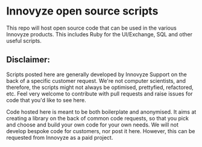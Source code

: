 # Innovyze open source scripts
This repo will host open source code that can be used in the various Innovyze products. This includes Ruby for the UI/Exchange, SQL and other useful scripts.

## Disclaimer:
Scripts posted here are generally developed by Innovyze Support on the back of a specific customer request. We're not computer scientists, and therefore, the scripts might not always be optimised, prettyfied, refactored, etc. Feel very welcome to contribute with pull requests and raise issues for code that you'd like to see here.

Code hosted here is meant to be both boilerplate and anonymised. It aims at creating a library on the back of common code requests, so that you pick and choose and build your own code for your own needs. We will not develop bespoke code for customers, nor post it here. However, this can be requested from Innovyze as a paid project.